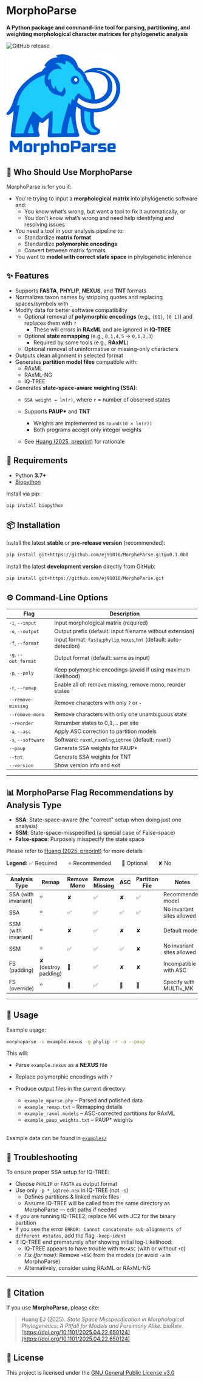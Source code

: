 # MorphoParse

**A Python package and command-line tool for parsing, partitioning, and weighting morphological character matrices for phylogenetic analysis**

![GitHub release](https://img.shields.io/github/tag/ej91016/MorphoParse.svg)
<p align="left">
  <img src="MP_logo.png" alt="MorphoParse Logo" width="300"/>
</p>

## 🦣 Who Should Use MorphoParse
MorphoParse is for you if:
- You're trying to input a **morphological matrix** into phylogenetic software and:
  - You know what’s wrong, but want a tool to fix it automatically, or
  - You don’t know what’s wrong and need help identifying and resolving issues
- You need a tool in your analysis pipeline to:
  - Standardize **matrix format**
  - Standardize **polymorphic encodings**
  - Convert between matrix formats
- You want to **model with correct state space** in phylogenetic inference

## ✨ Features
- Supports **FASTA**, **PHYLIP**, **NEXUS**, and **TNT** formats
- Normalizes taxon names by stripping quotes and replacing spaces/symbols with `_`
- Modify data for better software compatibility
  - Optional removal of **polymorphic encodings** (e.g., `{01}`, `[0 1]`) and replaces them with `?`
    - These will errors in **RAxML** and are ignored in **IQ-TREE**
  - Optional **state remapping** (e.g., `0,1,4,5` → `0,1,2,3`)
    - Required by some tools (e.g., **RAxML**)
  - Optional removal of uninformative or missing-only characters
- Outputs clean alignment in selected format
- Generates **partition model files** compatible with:
  - RAxML
  - RAxML-NG
  - IQ-TREE
- Generates **state-space-aware weighting (SSA)**:
  - `SSA weight = ln(r)`, where `r` = number of observed states
  - Supports **PAUP\*** and **TNT**

    - Weights are implemented as `round(10 × ln(r))`
    - Both programs accept only integer weights
  - See [Huang (2025, preprint)](https://doi.org/10.1101/2025.04.22.650124) for rationale

## 🧱 Requirements

- Python **3.7+**
- [Biopython](https://biopython.org/)

Install via pip:

```bash
pip install biopython
```

## 📦 Installation

Install the latest **stable** or **pre-release version** (recommended):

```bash
pip install git+https://github.com/ej91016/MorphoParse.git@v0.1.0b0
```

Install the latest **development version** directly from GitHub:

```bash
pip install git+https://github.com/ej91016/MorphoParse.git
```



## ⚙️ Command-Line Options

| Flag                 | Description                                                           |
| -------------------- | -------------------------------------------------------------------   |
| `-i`, `--input`      | Input morphological matrix (required)                                 |
| `-o`, `--output`     | Output prefix (default: input filename without extension)             |
| `-f`, `--format`     | Input format: `fasta`,`phylip`,`nexus`,`tnt` (default: auto-detection)|
| `-g`, `--out_format` | Output format (default: same as input)                                |
| `-p`, `--poly`       | Keep polymorphic encodings (avoid if using maximum likelihood)        |
| `-r`, `--remap`      | Enable all of: remove missing, remove mono, reorder states            |
| `--remove-missing`   | Remove characters with only `?` or `-`                                |
| `--remove-mono`      | Remove characters with only one unambiguous state                     |
| `--reorder`          | Renumber states to 0,1,... per site                                   |
| `-a`, `--asc`        | Apply ASC correction to partition models                              |
| `-s`, `--software`   | Software: `raxml`,`raxmlng`,`iqtree` (default: `raxml`)               |
| `--paup`             | Generate SSA weights for PAUP\*                                       |
| `--tnt`              | Generate SSA weights for TNT                                          |
| `--version`          | Show version info and exit                                            |

---
## 📊 MorphoParse Flag Recommendations by Analysis Type

- **SSA**: State-space-aware (the "correct" setup when doing just one analysis)
- **SSM**: State-space-misspecified (a special case of False-space)
- **False-space**: Purposely misspecify the state space

Please refer to [Huang (2025, preprint)](https://doi.org/10.1101/2025.04.22.650124) for more details

**Legend:** ✅ Required  ⭐ Recommended  🔘 Optional  ✘ No

| Analysis Type        | Remap               | Remove Mono  | Remove Missing  | ASC | Partition File  | Notes                      | Tools    |
| -------------------- | ------------------- | ------------ | --------------- | --- | --------------- | -------------------------- | -------- |
| SSA (with invariant) | ⭐                  | ✘           | ✅              | ✘   | ✅             | Recommended model          | All      |
| SSA                  | ⭐                  | ✅          | ✅              | ✅  | ✅             | No invariant sites allowed | All      |
| SSM (with invariant) | ⭐                  | ✘           | ✅              | ✘   | ✘              | Default model              | All      |
| SSM                  | ⭐                  | ✅          | ✅              | ✅  | ✘              | No invariant sites allowed | All      |
| FS (padding)         | ✘ (destroy padding) | 🔘          | ✅              | ✘   | ✘              | Incompatible with ASC      | All      |
| FS (override)        | ⭐                  | 🔘          | ✅              | 🔘  | 🔘             | Specify with MULTI`x`\_MK  | RAxML-NG |


---

## 🥪 Usage

Example usage:
```bash
morphoparse -i example.nexus -g phylip -r -a --paup
```

This will:

- Parse `example.nexus` as a **NEXUS** file
- Replace polymorphic encodings with `?`
- Produce output files in the current directory:

  - `example_mparse.phy`         – Parsed and polished data
  - `example_remap.txt`          – Remapping details
  - `example_raxml.models`       – ASC-corrected partitions for RAxML
  - `example_paup_weights.txt`   – PAUP\* weights
<br><br>

Example data can be found in [`examples/`](https://github.com/ej91016/MorphoParse/tree/main/examples)


## 📝 Troubleshooting

To ensure proper SSA setup for IQ-TREE:
- Choose `PHYLIP` or `FASTA` as output format
- Use only `-p *_iqtree.nex` in IQ-TREE (not `-s`)
  - Defines partitions & linked matrix files
  - Assume IQ-TREE will be called from the same directory as MorphoParse — edit paths if needed
- If you are running IQ-TREE2, replace MK with JC2 for the binary partition
- If you see the error `ERROR: Cannot concatenate sub-alignments of different #states`, add the flag `-keep-ident`
- If IQ-TREE end prematurely after showing initial log-Likelihood:
  - IQ-TREE appears to have trouble with `MK+ASC` (with or without `+G`)
  - *Fix (for now)*: Remove `+ASC` from the models (or avoid `-a` in MorphoParse)
  - Alternatively, consider using RAxML or RAxML-NG

---

## 📖 Citation

If you use **MorphoParse**, please cite:

> Huang EJ (2025). *State Space Misspecification in Morphological Phylogenetics: A Pitfall for Models and Parsimony Alike*.
> bioRxiv. [https://doi.org/10.1101/2025.04.22.650124](https://doi.org/10.1101/2025.04.22.650124)

## 🪪 License

This project is licensed under the [GNU General Public License v3.0](https://www.gnu.org/licenses/gpl-3.0.html)
